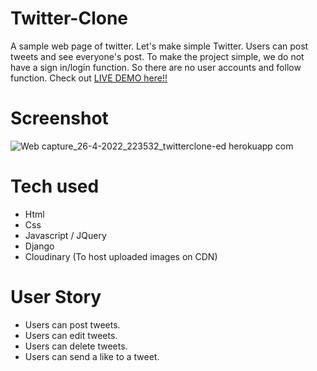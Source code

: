# Twitter-Clone
A sample web page of twitter.
Let's make simple Twitter. Users can post tweets and see everyone's post.
To make the project simple, we do not have a sign in/login function.
So there are no user accounts and follow function.
Check out [LIVE DEMO here!!](https://twitterclone-ed.herokuapp.com/)
# Screenshot
![Web capture_26-4-2022_223532_twitterclone-ed herokuapp com](https://user-images.githubusercontent.com/98991483/165448065-850af1f5-da9a-4e20-82c0-f5d5006ea851.jpeg)
# Tech used
* Html
* Css
* Javascript / JQuery
* Django
* Cloudinary (To host uploaded images on CDN)
# User Story
* Users can post tweets.
* Users can edit tweets.
* Users can delete tweets.
* Users can send a like to a tweet.
